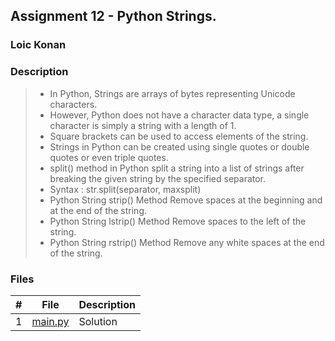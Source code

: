 ## Assignment 12 - Python Strings.

### Loic Konan

### Description

> - In Python, Strings are arrays of bytes representing Unicode characters.
> - However, Python does not have a character data type, a single character is simply a string with a length of 1.
> - Square brackets can be used to access elements of the string.
> - Strings in Python can be created using single quotes or double quotes or even triple quotes.
> - split() method in Python split a string into a list of strings after breaking the given string by the specified separator.
> - Syntax : str.split(separator, maxsplit)
> - Python String strip() Method Remove spaces at the beginning and at the end of the string.
> - Python String lstrip() Method Remove spaces to the left of the string.
> - Python String rstrip() Method Remove any white spaces at the end of the string.
>

### Files

|   #   | File               | Description |
| :---: | ------------------ | ----------- |
|   1   | [main.py](main.py) | Solution    |